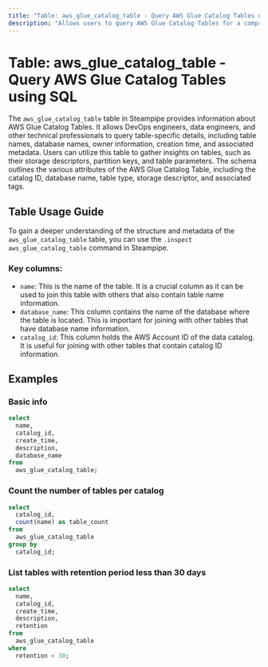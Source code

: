 ```yaml
---
title: "Table: aws_glue_catalog_table - Query AWS Glue Catalog Tables using SQL"
description: "Allows users to query AWS Glue Catalog Tables for a comprehensive overview of table metadata, including table names, database names, owner information, and more."
---
```


# Table: aws_glue_catalog_table - Query AWS Glue Catalog Tables using SQL

The `aws_glue_catalog_table` table in Steampipe provides information about AWS Glue Catalog Tables. It allows DevOps engineers, data engineers, and other technical professionals to query table-specific details, including table names, database names, owner information, creation time, and associated metadata. Users can utilize this table to gather insights on tables, such as their storage descriptors, partition keys, and table parameters. The schema outlines the various attributes of the AWS Glue Catalog Table, including the catalog ID, database name, table type, storage descriptor, and associated tags.

## Table Usage Guide

To gain a deeper understanding of the structure and metadata of the `aws_glue_catalog_table` table, you can use the `.inspect aws_glue_catalog_table` command in Steampipe.

### Key columns:

- `name`: This is the name of the table. It is a crucial column as it can be used to join this table with others that also contain table name information.
- `database_name`: This column contains the name of the database where the table is located. This is important for joining with other tables that have database name information.
- `catalog_id`: This column holds the AWS Account ID of the data catalog. It is useful for joining with other tables that contain catalog ID information.

## Examples

### Basic info

```sql
select
  name,
  catalog_id,
  create_time,
  description,
  database_name
from
  aws_glue_catalog_table;
```

### Count the number of tables per catalog

```sql
select
  catalog_id,
  count(name) as table_count
from
  aws_glue_catalog_table
group by
  catalog_id;
```

### List tables with retention period less than 30 days

```sql
select
  name,
  catalog_id,
  create_time,
  description,
  retention
from
  aws_glue_catalog_table
where
  retention < 30;
```
